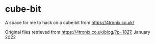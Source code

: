 # cube-bit

A space for me to hack on a cube:bit from https://4tronix.co.uk/

Original files retrieved from https://4tronix.co.uk/blog/?p=1827, January 2022
